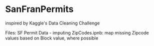 # SanFranPermits
inspired by Kaggle's Data Cleaning Challenge

Files:
SF Permit Data - imputing ZipCodes.ipnb: map missing Zipcode values based on Block value, where possible
